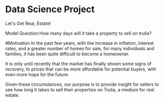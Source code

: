# Data Science Project
Let's Get Real, Estate!

Model Question:How many days will it take a property to sell on trulia?

#Motivation
In the past few years, with the increase in inflation, interest rates, and a greater number of homes for sale, for many individuals and families, it has been quite difficult to become a homeowner. 

It is only until recently that the market has finally shown some signs of recovery, to prices that can be more affordable for potential buyers, with even more hope for the future.

Given these circumstances, our purpose is to provide insight for sellers to see how long it takes to sell their properties on Trulia, a medium for real estate.

